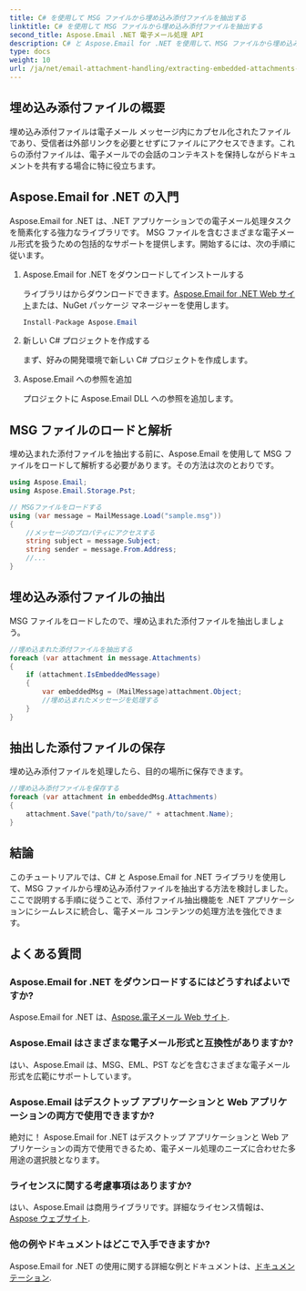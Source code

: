 ```yaml
---
title: C# を使用して MSG ファイルから埋め込み添付ファイルを抽出する
linktitle: C# を使用して MSG ファイルから埋め込み添付ファイルを抽出する
second_title: Aspose.Email .NET 電子メール処理 API
description: C# と Aspose.Email for .NET を使用して、MSG ファイルから埋め込み添付ファイルを抽出する方法を学びます。ソースコード例を含む包括的なガイド。
type: docs
weight: 10
url: /ja/net/email-attachment-handling/extracting-embedded-attachments-from-msg-files-using-csharp/
---
```


## 埋め込み添付ファイルの概要

埋め込み添付ファイルは電子メール メッセージ内にカプセル化されたファイルであり、受信者は外部リンクを必要とせずにファイルにアクセスできます。これらの添付ファイルは、電子メールでの会話のコンテキストを保持しながらドキュメントを共有する場合に特に役立ちます。

## Aspose.Email for .NET の入門

Aspose.Email for .NET は、.NET アプリケーションでの電子メール処理タスクを簡素化する強力なライブラリです。 MSG ファイルを含むさまざまな電子メール形式を扱うための包括的なサポートを提供します。開始するには、次の手順に従います。

1. Aspose.Email for .NET をダウンロードしてインストールする

   ライブラリはからダウンロードできます。[Aspose.Email for .NET Web サイト](https://releases.aspose.com/email/net)または、NuGet パッケージ マネージャーを使用します。
   
   ```csharp
   Install-Package Aspose.Email
   ```

2. 新しい C# プロジェクトを作成する

   まず、好みの開発環境で新しい C# プロジェクトを作成します。

3. Aspose.Email への参照を追加

   プロジェクトに Aspose.Email DLL への参照を追加します。

## MSG ファイルのロードと解析

埋め込まれた添付ファイルを抽出する前に、Aspose.Email を使用して MSG ファイルをロードして解析する必要があります。その方法は次のとおりです。

```csharp
using Aspose.Email;
using Aspose.Email.Storage.Pst;

// MSGファイルをロードする
using (var message = MailMessage.Load("sample.msg"))
{
    //メッセージのプロパティにアクセスする
    string subject = message.Subject;
    string sender = message.From.Address;
    //...
}
```

## 埋め込み添付ファイルの抽出

MSG ファイルをロードしたので、埋め込まれた添付ファイルを抽出しましょう。

```csharp
//埋め込まれた添付ファイルを抽出する
foreach (var attachment in message.Attachments)
{
    if (attachment.IsEmbeddedMessage)
    {
        var embeddedMsg = (MailMessage)attachment.Object;
        //埋め込まれたメッセージを処理する
    }
}
```

## 抽出した添付ファイルの保存

埋め込み添付ファイルを処理したら、目的の場所に保存できます。

```csharp
//埋め込み添付ファイルを保存する
foreach (var attachment in embeddedMsg.Attachments)
{
    attachment.Save("path/to/save/" + attachment.Name);
}
```

## 結論

このチュートリアルでは、C# と Aspose.Email for .NET ライブラリを使用して、MSG ファイルから埋め込み添付ファイルを抽出する方法を検討しました。ここで説明する手順に従うことで、添付ファイル抽出機能を .NET アプリケーションにシームレスに統合し、電子メール コンテンツの処理方法を強化できます。

## よくある質問

### Aspose.Email for .NET をダウンロードするにはどうすればよいですか?

 Aspose.Email for .NET は、[Aspose.電子メール Web サイト](https://releases.aspose.com/email/net).

### Aspose.Email はさまざまな電子メール形式と互換性がありますか?

はい、Aspose.Email は、MSG、EML、PST などを含むさまざまな電子メール形式を広範にサポートしています。

### Aspose.Email はデスクトップ アプリケーションと Web アプリケーションの両方で使用できますか?

絶対に！ Aspose.Email for .NET はデスクトップ アプリケーションと Web アプリケーションの両方で使用できるため、電子メール処理のニーズに合わせた多用途の選択肢となります。

### ライセンスに関する考慮事項はありますか?

はい、Aspose.Email は商用ライブラリです。詳細なライセンス情報は、[Aspose ウェブサイト](https://purchase.aspose.com).

### 他の例やドキュメントはどこで入手できますか?

 Aspose.Email for .NET の使用に関する詳細な例とドキュメントは、[ドキュメンテーション](https://reference.aspose.com/email/net).